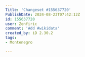 ```yaml
---
Title: 'Changeset #155637720'
PublishDate: 2024-08-23T07:42:12Z
id: 155637720
user: Zenfiric
comment: 'Add #wikidata'
created_by: iD 2.30.2
tags:
- Montenegro

---
```

